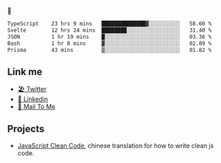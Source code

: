 🤔


<!--START_SECTION:waka-->

```txt
TypeScript    23 hrs 9 mins   ██████████████▓░░░░░░░░░░   58.60 %
Svelte        12 hrs 24 mins  ████████░░░░░░░░░░░░░░░░░   31.40 %
JSON          1 hr 19 mins    █░░░░░░░░░░░░░░░░░░░░░░░░   03.36 %
Bash          1 hr 8 mins     ▓░░░░░░░░░░░░░░░░░░░░░░░░   02.89 %
Prisma        43 mins         ▒░░░░░░░░░░░░░░░░░░░░░░░░   01.82 %
```

<!--END_SECTION:waka-->

## Link me

- [🏖️ Twitter](https://twitter.com/yuetong3yu)
- [🧳 Linkedin](https://www.linkedin.com/in/yuetong3yu)
- [📧 Mail To Me](mailto:yuetong3yu@gmail.com)


## Projects 

- [JavaScript Clean Code](https://js-clean-code-cn.vercel.app/), chinese translation for how to write clean js code.
